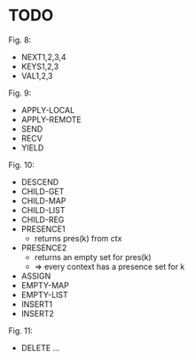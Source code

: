 # TODO

Fig. 8:
- NEXT1,2,3,4
- KEYS1,2,3
- VAL1,2,3

Fig. 9:
- APPLY-LOCAL
- APPLY-REMOTE
- SEND
- RECV
- YIELD

Fig. 10:
- DESCEND
- CHILD-GET
- CHILD-MAP
- CHILD-LIST
- CHILD-REG
- PRESENCE1
  - returns pres(k) from ctx
- PRESENCE2
  - returns an empty set for pres(k)
  - => every context has a presence set for k
- ASSIGN
- EMPTY-MAP
- EMPTY-LIST
- INSERT1
- INSERT2

Fig. 11:
- DELETE
...
